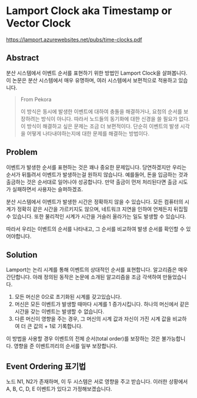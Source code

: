 # Lamport Clock aka Timestamp or Vector Clock

https://lamport.azurewebsites.net/pubs/time-clocks.pdf

## Abstract

분산 시스템에서 이벤트 순서를 표현하기 위한 방법인 Lamport Clock을 살펴봅니다. 이 논문은 분산 시스템에서 매우 유명하며, 여러 시스템에서 보편적으로 적용하고 있습니다.

> From Pekora
> 
> 이 방식은 동시에 발생한 이벤트에 대하여 충돌을 해결하거나, 요청의 순서를 보장하려는 방식이 아니다.
> 따라서 노드들의 동기화에 대한 신경을 쓸 필요가 없다. 이 방식이 해결하고 싶은 문제는 조금 더 보편적이다.
> 단순히 이벤트의 발생 시각을 어떻게 나타내야하는지에 대한 문제를 해결하는 방법이다.

## Problem

이벤트가 발생한 순서를 표현하는 것은 꽤나 중요한 문제입니다. 당연하겠지만 우리는 순서가 뒤틀려서 이벤트가 발생하는걸 원하지 않습니다. 예를들어, 돈을 입금하는 것과 출금하는 것은 순서대로 일어나야 성공합니다. 만약 출금이 먼저 처리된다면 출금 시도가 실패하면서 사용자는 슬퍼하겠죠.

분산 시스템에서 이벤트가 발생한 시간은 정확하지 않을 수 있습니다. 모든 컴퓨터의 시계가 정확히 같은 시간을 가르키지도 않으며, 네트워크 지연을 인하여 언제든지 뒤집힐 수 있습니다. 또한 물리적인 시계가 시간을 거슬러 올라가는 일도 발생할 수 있습니다.

따라서 우리는 이벤트의 순서를 나타내고, 그 순서를 비교하여 발생 순서를 확인할 수 있어야합니다.

## Solution

Lamport는 논리 시계를 통해 이벤트의 상대적인 순서를 표현합니다. 알고리즘은 매우 간단합니다. 아래 정의된 동작은 논문에 소개된 알고리즘을 조금 각색하여 만들었습니다.

1. 모든 머신은 0으로 초기화된 시계를 갖고있습니다.
2. 머신은 모든 이벤트가 발생할 때마다 시계를 1 증가시킵니다. 하나의 머신에서 같은 시간을 갖는 이벤트는 발생할 수 없습니다.
3. 다른 머신이 영향을 주는 경우, 그 머신의 시계 값과 자신이 가진 시계 값을 비교하여 더 큰 값의 + 1로 기록합니다.

이 방법을 사용할 경우 이벤트의 전체 순서(total order)를 보장하는 것은 불가능합니다. 영향을 준 이벤트끼리의 순서를 일부 보장합니다.

## Event Ordering 표기법

노드 N1, N2가 존재하며, 이 두 시스템은 서로 영향을 주고 받습니다. 이러한 상황에서 A, B, C, D, E 이벤트가 있다고 가정해보겠습니다.

